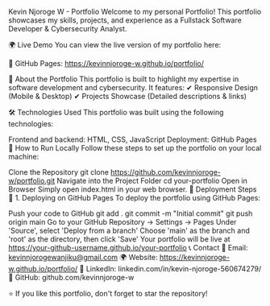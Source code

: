 Kevin Njoroge  W - Portfolio
Welcome to my personal Portfolio! This portfolio showcases my skills, projects, and experience as a Fullstack Software Developer & Cybersecurity Analyst.

🌍 Live Demo
You can view the live version of my portfolio here:

🔹 GitHub Pages: https://kevinnjoroge-w.github.io/portfolio/

📜 About the Portfolio
This portfolio is built to highlight my expertise in software development and cybersecurity. It features:
✔ Responsive Design (Mobile & Desktop)
✔ Projects Showcase (Detailed descriptions & links)

🛠️ Technologies Used
This portfolio was built using the following technologies:

Frontend and backend: HTML, CSS, JavaScript
Deployment: GitHub Pages
📌 How to Run Locally
Follow these steps to set up the portfolio on your local machine:

Clone the Repository
git clone https://github.com/kevinnjoroge-w/portfolio.git
Navigate into the Project Folder
cd your-portfolio
Open in Browser
Simply open index.html in your web browser.
🚀 Deployment Steps
🔹 1. Deploying on GitHub Pages
To deploy the portfolio using GitHub Pages:

Push your code to GitHub
git add .
git commit -m "Initial commit"
git push origin main
Go to your GitHub Repository → Settings → Pages
Under 'Source', select 'Deploy from a branch'
Choose 'main' as the branch and 'root' as the directory, then click 'Save'
Your portfolio will be live at
https://your-github-username.github.io/your-portfolio
📞 Contact
📧 Email: kevinnjorogewanjiku@gmail.com
🌍 Website: https://kevinnjoroge-w.github.io/portfolio/
💼 LinkedIn: linkedin.com/in/kevin-njoroge-560674279/
🐙 GitHub: github.com/kevinnjoroge-w

⭐ If you like this portfolio, don't forget to star the repository!
